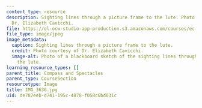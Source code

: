 ```yaml
---
content_type: resource
description: Sighting lines through a picture frame to the lute. Photo courtesy of
  Dr. Elizabeth Cavicchi.
file: https://ol-ocw-studio-app-production.s3.amazonaws.com/courses/ec-050-recreate-experiments-from-history-inform-the-future-from-the-past-galileo-january-iap-2010/de787eebd741195c4878f058c0bd031c_IMG_3636.jpg
file_type: image/jpeg
image_metadata:
  caption: Sighting lines through a picture frame to the lute.
  credit: Photo courtesy of Dr. Elizabeth Cavicchi.
  image-alt: Photo of a blackboard sketch of the sighting lines through a frame to
    the lute.
learning_resource_types: []
parent_title: Compass and Spectacles
parent_type: CourseSection
resourcetype: Image
title: IMG_3636.jpg
uid: de787eeb-d741-195c-4878-f058c0bd031c
---
```


